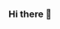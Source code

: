 ### Hi there 👋

<!--
**tonycletus/tonycletus** is a ✨ _special_ ✨ repository because its `README.md` (this file) appears on your GitHub profile.

Here are some ideas to get you started:

- 🔭 I’m currently working on oculate.co
- 🌱 I’m currently learning React/Gatsby/GraphQL
- 🔥 I’m  for help with Happierco.com
- 👯 I’m looking to collaborate on OSS that provides social values/good
- 💬 Ask me about coding and marketing
- 📫 How to reach me: twitter.com/@iamtonycletus | anthonyomojocletus@gmail.com
- ⚡ Fun fact: The usual programmers drink coffee while coding but I drink Garri + condiments instead! 
-->
